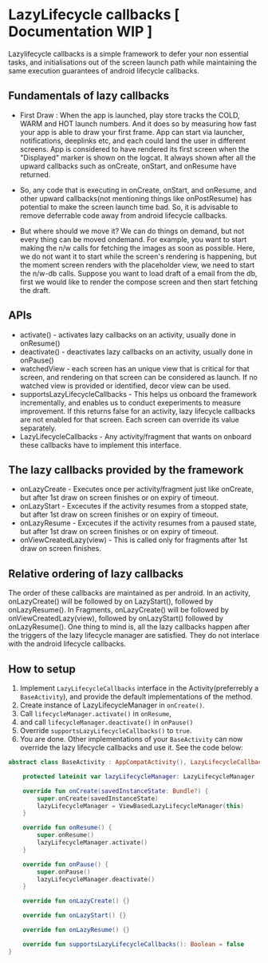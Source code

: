 # LazyLifecycle callbacks [ Documentation WIP ] 

Lazylifecycle callbacks is a simple framework to defer your non essential tasks, and initialisations out 
of the screen launch path while maintaining the same execution guarantees of android lifecycle callbacks.

## Fundamentals of lazy callbacks
 - First Draw : When the app is launched, play store tracks the COLD, WARM and HOT launch numbers. And it does so by measuring how fast your app is able to draw your first frame. App can start via launcher, notifications, deeplinks etc, and each could land the user in different screens. App is considered to have rendered its first screen when the "Displayed" marker is shown on the logcat. It always shown after all the upward callbacks such as onCreate, onStart, and onResume have returned.
 
 - So, any code that is executing in onCreate, onStart, and onResume, and other upward callbacks(not mentioning things like onPostResume) has potential to make the screen launch time bad. So, it is advisable to remove deferrable code away from android lifecycle callbacks.
 
 - But where should we move it? We can do things on demand, but not every thing can be moved ondemand. For example, you want to start making the n/w calls for fetching the images as soon as possible. Here, we do not want it to start while the screen's rendering is happening, but the moment screen renders with the placeholder view, we need to start the n/w-db calls. Suppose you want to load draft of a email from the db, first we would like to render the compose screen and then start fetching the draft.

## APIs
- activate() - activates lazy callbacks on an activity, usually done in onResume()
- deactivate() - deactivates lazy callbacks on an activity, usually done in onPause()
- watchedView - each screen has an unique view that is critical for that screen, and rendering on that screen can be considered as launch. If no watched view is provided or identified, decor view can be used.
- supportsLazyLifecycleCallbacks - This helps us onboard the framework incrementally, and enables us to conduct exeperiments to measure improvement. If this returns false for an activity, lazy lifecycle callbacks are not enabled for that screen. Each screen can override its value separately.
- LazyLifecycleCallbacks - Any activity/fragment that wants on onboard these callbacks have to implement this interface.

## The lazy callbacks provided by the framework 
- onLazyCreate - Executes once per activity/fragment just like onCreate, but after 1st draw on screen finishes or on expiry of timeout.
- onLazyStart - Excecutes if the activity resumes from a stopped state, but after 1st draw on screen finishes or on expiry of timeout.
- onLazyResume - Excecutes if the activity resumes from a paused state, but after 1st draw on screen finishes or on expiry of timeout.
- onViewCreatedLazy(view) - This is called only for fragments after 1st draw on screen finishes.

## Relative ordering of lazy callbacks
The order of these callbacks are maintained as per android. In an activity, onLazyCreate() will be followed by on LazyStart(), followed by onLazyResume().
In Fragments, onLazyCreate() will be followed by onViewCreatedLazy(view), followed by onLazyStart() followed by onLazyResume().
One thing to mind is, all the lazy callbacks happen after the triggers of the lazy lifecycle manager are satisfied. They do not interlace with the android lifecycle callbacks.

## How to setup
1. Implement `LazyLifecycleCallbacks` interface in the Activity(preferrebly a `BaseActivity`), and provide the default implementations of the method.
2. Create instance of LazyLifecycleManager in `onCreate()`.
3. Call `lifecycleManager.activate()` in `onResume`,
4. and call `lifecycleManager.deactivate()` in `onPause()`
5. Override `supportsLazyLifecycleCallbacks()` to `true`.
6. You are done. Other implementations of your `BaseActivity` can now override the lazy lifecycle callbacks and use it.
See the code below:
```kotlin
abstract class BaseActivity : AppCompatActivity(), LazyLifecycleCallbacks {

    protected lateinit var lazyLifecycleManager: LazyLifecycleManager

    override fun onCreate(savedInstanceState: Bundle?) {
        super.onCreate(savedInstanceState)
        lazyLifecycleManager = ViewBasedLazyLifecycleManager(this)
    }

    override fun onResume() {
        super.onResume()
        lazyLifecycleManager.activate()
    }

    override fun onPause() {
        super.onPause()
        lazyLifecycleManager.deactivate()
    }

    override fun onLazyCreate() {}

    override fun onLazyStart() {}

    override fun onLazyResume() {}

    override fun supportsLazyLifecycleCallbacks(): Boolean = false
}
